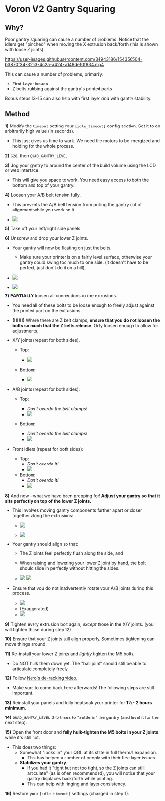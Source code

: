 # Voron V2 Gantry Squaring

## Why?

Poor gantry squaring can cause a number of problems.
Notice that the idlers get "pinched" when moving the X extrusion back/forth (this is shown with loose Z joints).

https://user-images.githubusercontent.com/34943186/154356504-b3870f34-32a3-4c2a-a424-7d48def0f834.mp4

This can cause a number of problems, primarily:
- First Layer issues
- Z belts rubbing against the gantry's printed parts

Bonus steps 13-15 can also help with first layer *and* with gantry stability.
## Method

**1)** Modify the `timeout` setting your `[idle_timeout]` config section. Set it to an arbitrarily high value (in seconds).
- This just gives us time to work. We need the motors to be energized and holding for the whole process.

**2)** `G28`, then `QUAD_GANTRY_LEVEL`. 

**3)** Jog your gantry to around the center of the build volume using the LCD or web interface.
- This will give you space to work. You need easy access to both the bottom and top of your gantry.

**4)** Loosen your A/B belt tension fully.
- This prevents the A/B belt tension from pulling the gantry out of alignment while you work on it.

- ![](Images/Gantry-ABTension.png) 

**5)** Take off your left/right side panels.

**6)** Unscrew and drop your lower Z joints. 
- Your gantry will now be floating on just the belts.
    - Make sure your printer is on a fairly level surface, otherwise your gantry could swing too much to one side. (it doesn't have to be perfect, just don't do it on a hill),

- ![](Images/ZJoint-Lowered.png) 

- ![](Images/ZJoints-Lowered.png)

**7)** **PARTIALLY** loosen all connections to the extrusions.  
- You need all of these bolts to be loose enough to freely adjust against the printed part on the extrusions. 
- **(!!!!!!)** Where there are Z belt clamps, **ensure that you do not loosen the bolts so much that the Z belts release**. Only loosen enough to allow for adjustments.

- X/Y joints (repeat for both sides). 
    - Top:
        - ![](Images/XYLoosen-Top.png) 

    - Bottom:
        - ![](Images/XYLoosen-Bottom.png) 

- A/B joints (repeat for both sides):
    - Top:
        - *Don't overdo the belt clamps!*
        - ![](Images/ABLoosen-Top.png) 

    - Bottom:
        - *Don't overdo the belt clamps!*
        - ![](Images/ABLoosen-Bottom.png) 

- Front idlers (repeat for both sides):
    - Top:
        - *Don't overdo it!*
        - ![](Images/IdlersLoosen-Top.png) 
    - Bottom:
        - *Don't overdo it!*
        - ![](Images/IdlersLoosen-Bottom.png) 

**8)** And now - what we have been prepping for! **Adjust your gantry so that it sits perfectly on top of the lower Z joints.**
- This involves moving gantry components further apart or closer together along the extrusions:
    - ![](Images/XAdjust.png) 

    - ![](Images/YAdjust.png)

- Your gantry should align so that:
    - The Z joints feel perfectly flush along the side, and
    - When raising and lowering your lower Z joint by hand, the bolt should slide in perfectly without hitting the sides.

    - ![](Images/Alignment-Side.png) ![](Images/Alignment-Hole.png) 

- Ensure that you do not inadvertently rotate your A/B joints during this process.
    - ![](Images/Alignment-AB-Good.png) 
    - (Exaggerated)
    - ![](Images/Alignment-AB-Bad.png) 

**9)** Tighten every extrusion bolt again, *except* those in the X/Y joints. (you will tighten those during step 12)

**10)** Ensure that your Z joints still align properly. Sometimes tightening can move things around.

**11)** Re-install your lower Z joints and *lightly* tighten the M5 bolts.
- Do NOT hulk them down yet. The "ball joint" should still be able to articulate completely freely.

**12)** Follow [Nero's de-racking video.](https://www.youtube.com/watch?v=cOn6u9kXvy0) 
- Make sure to come back here afterwards! The following steps are still important.

**13)** Reinstall your panels and fully heatsoak your printer for **1½ - 2 hours minimum.**

**14)** `QUAD_GANTRY_LEVEL` 3-5 times to "settle in" the gantry (and level it for the next step).

**15)** Open the front door and **fully hulk-tighten the M5 bolts in your Z joints** while it's still hot.
- This does two things:
    - Somewhat "locks in" your QGL at its state in full thermal expansion.
        - This has helped a number of people with their first layer issues.
    - **Stabilizes your gantry**. 
        - If you had it "tight but not too tight, so the Z joints can still articulate" (as is often recommended), you will notice that your gantry displaces back/forth while printing.
        - This can help with ringing and layer consistency.

**16)** Restore your `[idle_timeout]` settings (changed in step 1).
